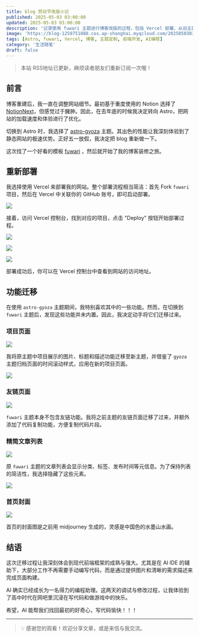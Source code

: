 ```yaml
---
title: blog 劳动节改版小记
published: 2025-05-03 03:00:00
updated: 2025-05-03 03:00:00
description: '记录使用 fuwari 主题进行博客改版的过程，包括 Vercel 部署、从旧主题迁移功能（项目、友链、文章列表样式）以及使用 AI IDE 辅助开发的体验。'
image: 'https://blog-1259751088.cos.ap-shanghai.myqcloud.com/20250503031704734.png?imageSlim'
tags: [Astro, fuwari, Vercel, 博客, 主题定制, 前端开发, AI编程]
category: '生活随笔'
draft: false
---
```


> 本站 RSS地址已更新，麻烦读者朋友们重新订阅一次喔！

## 前言

博客重建后，我一直在调整网站细节。最初基于重度使用的 Notion 选择了 [NotionNext](https://notion-next-kohl-rho-39.vercel.app/)，但感觉过于臃肿。因此，在去年底的时候我决定转向 Astro，把网站的加载速度和体验进行了优化。

切换到 Astro 时，我选择了 [astro-gyoza](https://github.com/lxchapu/astro-gyoza) 主题。其出色的性能让我深刻体验到了静态网站的极速优势。正好五一放假，我决定把 blog 重新做一下。

这次找了一个好看的模板 [fuwari](https://github.com/saicaca/fuwari) ，然后就开始了我的博客装修之旅。

## 重新部署

我选择使用 Vercel 来部署我的网站。整个部署流程相当简洁：首先 Fork `fuwari` 项目，然后在 Vercel 中关联你的 GitHub 账号，即可启动部署。

![](https://blog-1259751088.cos.ap-shanghai.myqcloud.com/20250502234237550.png?imageSlim)

接着，访问 Vercel 控制台，找到对应的项目，点击 "Deploy" 按钮开始部署过程。

![](https://blog-1259751088.cos.ap-shanghai.myqcloud.com/20250502234327982.png?imageSlim)

![](https://blog-1259751088.cos.ap-shanghai.myqcloud.com/20250502234432832.png?imageSlim)

![](https://blog-1259751088.cos.ap-shanghai.myqcloud.com/20250502234451092.png?imageSlim)

部署成功后，你可以在 Vercel 控制台中查看到网站的访问地址。

## 功能迁移

在使用 `astro-gyoza` 主题期间，我特别喜欢其中的一些功能。然而，在切换到 `fuwari` 主题后，发现这些功能并未内置。因此，我决定动手将它们迁移过来。

### 项目页面

![](https://blog-1259751088.cos.ap-shanghai.myqcloud.com/20250502234738212.png?imageSlim)

我将原主题中项目展示的图片、标题和描述功能迁移至新主题，并借鉴了 `gyoza` 主题归档页面的时间滚动样式，应用在新的项目页面。

![](https://blog-1259751088.cos.ap-shanghai.myqcloud.com/20250503025806690.png?imageSlim)

### 友链页面

![](https://blog-1259751088.cos.ap-shanghai.myqcloud.com/20250503030027875.png?imageSlim)

`fuwari` 主题本身不包含友链功能。我将之前主题的友链页面迁移了过来，并额外添加了代码复制功能，方便复制代码片段。

### 精简文章列表

![](https://blog-1259751088.cos.ap-shanghai.myqcloud.com/20250503030217022.png?imageSlim)

原 `fuwari` 主题的文章列表会显示分类、标签、发布时间等元信息。为了保持列表的简洁性，我选择隐藏了这些元素。

![](https://blog-1259751088.cos.ap-shanghai.myqcloud.com/20250503030317637.png?imageSlim)

### 首页封面

![](https://blog-1259751088.cos.ap-shanghai.myqcloud.com/20250503135534706.png?imageSlim)

首页的封面图是之前用 midjourney 生成的，灵感是中国色的水墨山水画。

## 结语

这次迁移过程让我深刻体会到现代前端框架的成熟与强大。尤其是在 AI IDE 的辅助下，大部分工作不再需要手动编写代码，而是通过提供图片和清晰的需求描述来完成页面构建。

AI 确实已经成长为一名得力的编程助理。这两天的调试与修改过程，让我体验到了高中时代在网吧里沉浸在写代码和做游戏中的快乐。

希望，AI 能帮我们找回最初的好奇心，写代码愉快！！！

---

> 💡 感谢您的观看！欢迎分享文章，或是来信与我交流。
